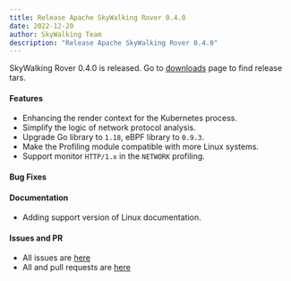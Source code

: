 ```yaml
---
title: Release Apache SkyWalking Rover 0.4.0
date: 2022-12-20
author: SkyWalking Team
description: "Release Apache SkyWalking Rover 0.4.0"
---
```


SkyWalking Rover 0.4.0 is released. Go to [downloads](https://skywalking.apache.org/downloads) page to find release tars.

#### Features

- Enhancing the render context for the Kubernetes process.
- Simplify the logic of network protocol analysis.
- Upgrade Go library to `1.18`, eBPF library to `0.9.3`.
- Make the Profiling module compatible with more Linux systems.
- Support monitor `HTTP/1.x` in the `NETWORK` profiling.

#### Bug Fixes

#### Documentation

- Adding support version of Linux documentation.

#### Issues and PR

- All issues are [here](https://github.com/apache/skywalking/milestone/154?closed=1)
- All and pull requests are [here](https://github.com/apache/skywalking-rover/milestone/4?closed=1)
